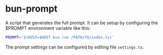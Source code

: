 # bun-prompt

A script that generates the full prompt. It can be setup by configuring the $PROMPT
environment variable like this:

```bash
PROMPT='$(HOST=$HOST bun run /PATH/TO/index.ts)'
```

The prompt settings can be configured by editing file `settings.ts`.
